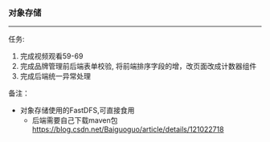 ### 对象存储

---

任务:

1. 完成视频观看59-69
2. 完成品牌管理前后端表单校验, 将前端排序字段的增，改页面改成计数器组件
3. 完成后端统一异常处理

备注：

- 对象存储使用的FastDFS,可直接食用
    - 后端需要自己下载maven包
      https://blog.csdn.net/Baiguoguo/article/details/121022718